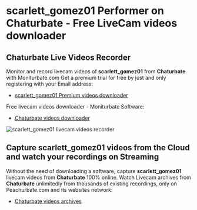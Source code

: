 # scarlett_gomez01 Performer on Chaturbate - Free LiveCam videos downloader

## Chaturbate Live Videos Recorder

Monitor and record livecam videos of **scarlett_gomez01** from **Chaturbate** with Moniturbate.com
Get a premium trial for free by just and only registering with your Email address:
* [scarlett_gomez01 Premium videos downloader](https://moniturbate.com/request-demo-licence-key.html)

Free livecam videos downloader - Moniturbate Software:
* [Chaturbate videos downloader](https://moniturbate.com/moniturbate-download-software.html)

![scarlett_gomez01 livecam videos recorder](https://peachurnet.com/templates/moniturbate-software.png)


## Capture scarlett_gomez01 videos from the Cloud and watch your recordings on Streaming

Without the need of downloading a software, capture **scarlett_gomez01** livecam videos from **Chaturbate** 100% online.
Watch Livecam archives from **Chaturbate** unlimitedly from thousands of existing recordings, only on Peachurbate.com and its websites network:
* [Chaturbate videos archives](https://peachurnet.com/)
